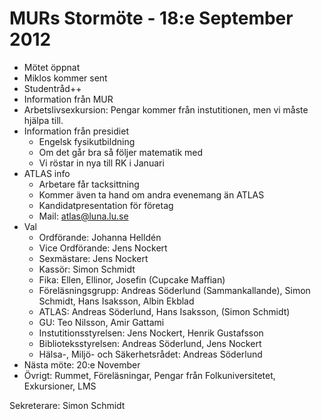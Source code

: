 MURs Stormöte - 18:e September 2012
================================================================================

 - Mötet öppnat
 - Miklos kommer sent
 - Studentråd++
 - Information från MUR
 - Arbetslivsexkursion: Pengar kommer från instutitionen, men vi måste hjälpa till.
 - Information från presidiet
   - Engelsk fysikutbildning
   - Om det går bra så följer matematik med
   - Vi röstar in nya till RK i Januari
 - ATLAS info
   - Arbetare får tacksittning
   - Kommer även ta hand om andra evenemang än ATLAS
   - Kandidatpresentation för företag
   - Mail: atlas@luna.lu.se
 - Val
   - Ordförande: Johanna Helldén
   - Vice Ordförande: Jens Nockert
   - Sexmästare: Jens Nockert
   - Kassör: Simon Schmidt
   - Fika: Ellen, Ellinor, Josefin (Cupcake Maffian)
   - Föreläsningsgrupp: Andreas Söderlund (Sammankallande), Simon Schmidt, Hans Isaksson, Albin Ekblad
   - ATLAS: Andreas Söderlund, Hans Isaksson, (Simon Schmidt)
   - GU: Teo Nilsson, Amir Gattami
   - Instutitionsstyrelsen: Jens Nockert, Henrik Gustafsson
   - Biblioteksstyrelsen: Andreas Söderlund, Jens Nockert
   - Hälsa-, Miljö- och Säkerhetsrådet: Andreas Söderlund
 - Nästa möte: 20:e November
 - Övrigt: Rummet, Föreläsningar, Pengar från Folkuniversitetet, Exkursioner, LMS

Sekreterare: Simon Schmidt
